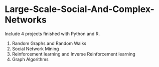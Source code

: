 # Large-Scale-Social-And-Complex-Networks
Include 4 projects finished with Python and R.
1. Random Graphs and Random Walks
2. Social Network Mining
3. Reinforcement learning and Inverse Reinforcement learning
4. Graph Algorithms
